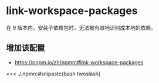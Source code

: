# link-workspace-packages

在 9 版本内，安装子依赖包时，无法被有效地识别成本地的依赖。

## 增加该配置

- https://pnpm.io/zh/npmrc#link-workspace-packages

<<< ./.npmrc#snipaste{bash twoslash}

